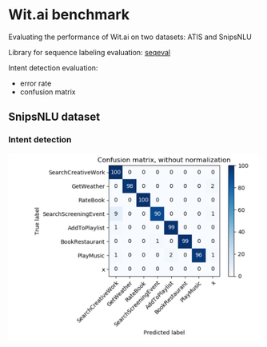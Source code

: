 # Wit.ai benchmark

Evaluating the performance of Wit.ai on two datasets: ATIS and SnipsNLU

Library for sequence labeling evaluation: [seqeval](https://github.com/chakki-works/seqeval)

Intent detection evaluation:
   * error rate
   * confusion matrix
  
## SnipsNLU dataset
### Intent detection
![Alt text](pics/snips_confusionmat.PNG?raw=true "Confusion matrix for Snips")

